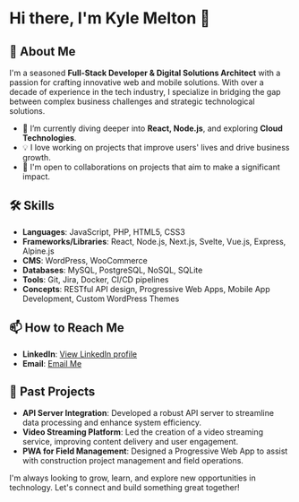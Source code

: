 # Hi there, I'm Kyle Melton 👋

## 🚀 About Me
I'm a seasoned **Full-Stack Developer & Digital Solutions Architect** with a passion for crafting innovative web and mobile solutions. With over a decade of experience in the tech industry, I specialize in bridging the gap between complex business challenges and strategic technological solutions.

- 🌱 I’m currently diving deeper into **React, Node.js**, and exploring **Cloud Technologies**.
- 💡 I love working on projects that improve users' lives and drive business growth.
- 🤝 I'm open to collaborations on projects that aim to make a significant impact.

## 🛠 Skills
- **Languages**: JavaScript, PHP, HTML5, CSS3
- **Frameworks/Libraries**: React, Node.js, Next.js, Svelte, Vue.js, Express, Alpine.js
- **CMS**: WordPress, WooCommerce
- **Databases**: MySQL, PostgreSQL, NoSQL, SQLite
- **Tools**: Git, Jira, Docker, CI/CD pipelines
- **Concepts**: RESTful API design, Progressive Web Apps, Mobile App Development, Custom WordPress Themes

## 📫 How to Reach Me
- **LinkedIn**: [View LinkedIn profile](https://www.linkedin.com/in/kylenmelton/)
- **Email**: [Email Me](mailto:kyle@meltonstudios.com)

## 💼 Past Projects
- **API Server Integration**: Developed a robust API server to streamline data processing and enhance system efficiency.
- **Video Streaming Platform**: Led the creation of a video streaming service, improving content delivery and user engagement.
- **PWA for Field Management**: Designed a Progressive Web App to assist with construction project management and field operations.

I'm always looking to grow, learn, and explore new opportunities in technology. Let's connect and build something great together!

